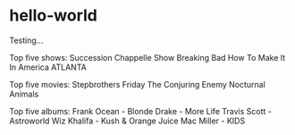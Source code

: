 # hello-world
Testing...

Top five shows:
Succession
Chappelle Show
Breaking Bad
How To Make It In America
ATLANTA


Top five movies:
Stepbrothers
Friday
The Conjuring
Enemy
Nocturnal Animals

Top five albums:
Frank Ocean - Blonde
Drake - More Life
Travis Scott - Astroworld
Wiz Khalifa - Kush & Orange Juice
Mac Miller - KIDS
